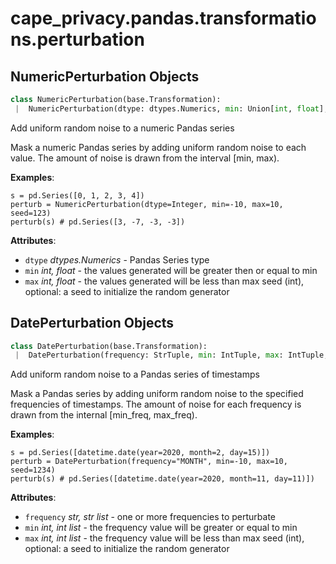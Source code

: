 <a name=".cape_privacy.pandas.transformations.perturbation"></a>
# cape\_privacy.pandas.transformations.perturbation

<a name=".cape_privacy.pandas.transformations.perturbation.NumericPerturbation"></a>
## NumericPerturbation Objects

```python
class NumericPerturbation(base.Transformation):
 |  NumericPerturbation(dtype: dtypes.Numerics, min: Union[int, float], max: Union[int, float], seed: Optional[int] = None)
```

Add uniform random noise to a numeric Pandas series

Mask a numeric Pandas series by adding uniform random
noise to each value. The amount of noise is drawn from
the interval [min, max).

**Examples**:

  ```
  s = pd.Series([0, 1, 2, 3, 4])
  perturb = NumericPerturbation(dtype=Integer, min=-10, max=10, seed=123)
  perturb(s) # pd.Series([3, -7, -3, -3])
  ```
  

**Attributes**:

- `dtype` _dtypes.Numerics_ - Pandas Series type
- `min` _int, float_ - the values generated will be greater then or equal to min
- `max` _int, float_ - the values generated will be less than max
  seed (int), optional: a seed to initialize the random generator

<a name=".cape_privacy.pandas.transformations.perturbation.DatePerturbation"></a>
## DatePerturbation Objects

```python
class DatePerturbation(base.Transformation):
 |  DatePerturbation(frequency: StrTuple, min: IntTuple, max: IntTuple, seed: Optional[int] = None)
```

Add uniform random noise to a Pandas series of timestamps

Mask a Pandas series by adding uniform random noise to the
specified frequencies of timestamps. The amount of noise for
each frequency is drawn from the internal [min_freq, max_freq).

**Examples**:

  ```
  s = pd.Series([datetime.date(year=2020, month=2, day=15)])
  perturb = DatePerturbation(frequency="MONTH", min=-10, max=10, seed=1234)
  perturb(s) # pd.Series([datetime.date(year=2020, month=11, day=11)])
  ```
  

**Attributes**:

- `frequency` _str, str list_ - one or more frequencies to perturbate
- `min` _int, int list_ - the frequency value will be greater or equal to min
- `max` _int, int list_ - the frequency value will be less than max
  seed (int), optional: a seed to initialize the random generator

